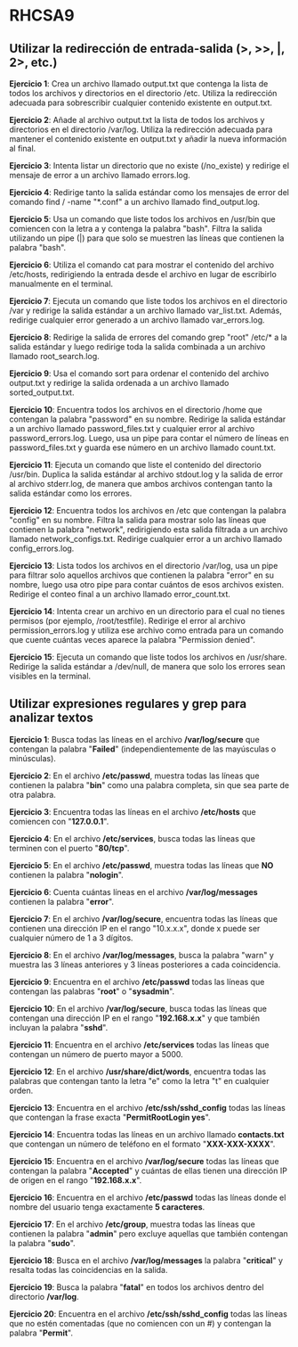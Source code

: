 # RHCSA9

## Utilizar la redirección de entrada-salida (>, >>, |, 2>, etc.)
**Ejercicio 1**: Crea un archivo llamado output.txt que contenga la lista de todos los archivos y directorios en el directorio /etc. Utiliza la redirección adecuada para sobrescribir cualquier contenido existente en output.txt.

**Ejercicio 2**: Añade al archivo output.txt la lista de todos los archivos y directorios en el directorio /var/log. Utiliza la redirección adecuada para mantener el contenido existente en output.txt y añadir la nueva información al final.

**Ejercicio 3**: Intenta listar un directorio que no existe (/no_existe) y redirige el mensaje de error a un archivo llamado errors.log.

**Ejercicio 4**: Redirige tanto la salida estándar como los mensajes de error del comando find / -name "*.conf" a un archivo llamado find_output.log.

**Ejercicio 5**: Usa un comando que liste todos los archivos en /usr/bin que comiencen con la letra a y contenga la palabra "bash". Filtra la salida utilizando un pipe (|) para que solo se muestren las líneas que contienen la palabra "bash".

**Ejercicio 6**: Utiliza el comando cat para mostrar el contenido del archivo /etc/hosts, redirigiendo la entrada desde el archivo en lugar de escribirlo manualmente en el terminal.

**Ejercicio 7**: Ejecuta un comando que liste todos los archivos en el directorio /var y redirige la salida estándar a un archivo llamado var_list.txt. Además, redirige cualquier error generado a un archivo llamado var_errors.log.

**Ejercicio 8**: Redirige la salida de errores del comando grep "root" /etc/* a la salida estándar y luego redirige toda la salida combinada a un archivo llamado root_search.log.

**Ejercicio 9**: Usa el comando sort para ordenar el contenido del archivo output.txt y redirige la salida ordenada a un archivo llamado sorted_output.txt.

**Ejercicio 10**: Encuentra todos los archivos en el directorio /home que contengan la palabra "password" en su nombre. Redirige la salida estándar a un archivo llamado password_files.txt y cualquier error al archivo password_errors.log. Luego, usa un pipe para contar el número de líneas en password_files.txt y guarda ese número en un archivo llamado count.txt.

**Ejercicio 11**: Ejecuta un comando que liste el contenido del directorio /usr/bin. Duplica la salida estándar al archivo stdout.log y la salida de error al archivo stderr.log, de manera que ambos archivos contengan tanto la salida estándar como los errores.

**Ejercicio 12**: Encuentra todos los archivos en /etc que contengan la palabra "config" en su nombre. Filtra la salida para mostrar solo las líneas que contienen la palabra "network", redirigiendo esta salida filtrada a un archivo llamado network_configs.txt. Redirige cualquier error a un archivo llamado config_errors.log.

**Ejercicio 13**: Lista todos los archivos en el directorio /var/log, usa un pipe para filtrar solo aquellos archivos que contienen la palabra "error" en su nombre, luego usa otro pipe para contar cuántos de esos archivos existen. Redirige el conteo final a un archivo llamado error_count.txt.

**Ejercicio 14**: Intenta crear un archivo en un directorio para el cual no tienes permisos (por ejemplo, /root/testfile). Redirige el error al archivo permission_errors.log y utiliza ese archivo como entrada para un comando que cuente cuántas veces aparece la palabra "Permission denied".

**Ejercicio 15**: Ejecuta un comando que liste todos los archivos en /usr/share. Redirige la salida estándar a /dev/null, de manera que solo los errores sean visibles en la terminal.

## Utilizar expresiones regulares y grep para analizar textos

**Ejercicio 1**: Busca todas las líneas en el archivo **/var/log/secure** que contengan la palabra "**Failed**" (independientemente de las mayúsculas o minúsculas).

**Ejercicio 2**: En el archivo **/etc/passwd**, muestra todas las líneas que contienen la palabra "**bin**" como una palabra completa, sin que sea parte de otra palabra.

**Ejercicio 3**: Encuentra todas las líneas en el archivo **/etc/hosts** que comiencen con "**127.0.0.1**".

**Ejercicio 4**: En el archivo **/etc/services**, busca todas las líneas que terminen con el puerto "**80/tcp**".

**Ejercicio 5**: En el archivo **/etc/passwd**, muestra todas las líneas que **NO** contienen la palabra "**nologin**".

**Ejercicio 6**: Cuenta cuántas líneas en el archivo **/var/log/messages** contienen la palabra "**error**".

**Ejercicio 7**: En el archivo **/var/log/secure**, encuentra todas las líneas que contienen una dirección IP en el rango "10.x.x.x", donde x puede ser cualquier número de 1 a 3 dígitos.

**Ejercicio 8**: En el archivo **/var/log/messages**, busca la palabra "warn" y muestra las 3 líneas anteriores y 3 líneas posteriores a cada coincidencia.

**Ejercicio 9**: Encuentra en el archivo **/etc/passwd** todas las líneas que contengan las palabras "**root**" o "**sysadmin**".

**Ejercicio 10**: En el archivo **/var/log/secure**, busca todas las líneas que contengan una dirección IP en el rango "**192.168.x.x**" y que también incluyan la palabra "**sshd**".

**Ejercicio 11**: Encuentra en el archivo **/etc/services** todas las líneas que contengan un número de puerto mayor a 5000.

**Ejercicio 12**: En el archivo **/usr/share/dict/words**, encuentra todas las palabras que contengan tanto la letra "e" como la letra "t" en cualquier orden.

**Ejercicio 13**: Encuentra en el archivo **/etc/ssh/sshd_config** todas las líneas que contengan la frase exacta "**PermitRootLogin yes**".

**Ejercicio 14**: Encuentra todas las líneas en un archivo llamado **contacts.txt** que contengan un número de teléfono en el formato "**XXX-XXX-XXXX**".

**Ejercicio 15**: Encuentra en el archivo **/var/log/secure** todas las líneas que contengan la palabra "**Accepted**" y cuántas de ellas tienen una dirección IP de origen en el rango "**192.168.x.x**".

**Ejercicio 16**: Encuentra en el archivo **/etc/passwd** todas las líneas donde el nombre del usuario tenga exactamente **5 caracteres**.

**Ejercicio 17**: En el archivo **/etc/group**, muestra todas las líneas que contienen la palabra "**admin**" pero excluye aquellas que también contengan la palabra "**sudo**".

**Ejercicio 18**: Busca en el archivo **/var/log/messages** la palabra "**critical**" y resalta todas las coincidencias en la salida.

**Ejercicio 19**: Busca la palabra "**fatal**" en todos los archivos dentro del directorio **/var/log**.

**Ejercicio 20**: Encuentra en el archivo **/etc/ssh/sshd_config** todas las líneas que no estén comentadas (que no comiencen con un #) y contengan la palabra "**Permit**".
